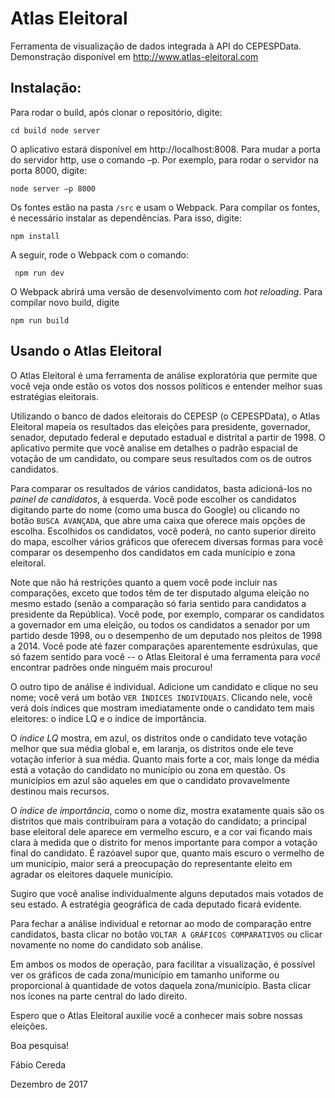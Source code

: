 # Atlas Eleitoral

Ferramenta de visualização de dados integrada à API do CEPESPData.
Demonstração disponível em http://www.atlas-eleitoral.com

## Instalação:

Para rodar o build, após clonar o repositório, digite:

`
cd build
node server
`

O aplicativo estará disponível em http://localhost:8008.
Para mudar a porta do servidor http, use o comando –p. Por exemplo, para rodar o servidor na porta 8000, digite:

`
node server –p 8000
`



Os fontes estão na pasta `/src` e usam o Webpack. Para compilar os fontes, é necessário instalar as dependências. Para isso, digite:

`
npm install
`

A seguir, rode o Webpack com o comando: 

` 
npm run dev
`

O Webpack abrirá uma versão de desenvolvimento com *hot reloading*. Para compilar novo build, digite

`
npm run build
`

## Usando o Atlas Eleitoral

O Atlas Eleitoral é uma ferramenta de análise exploratória que permite que você veja onde estão os votos dos nossos políticos e entender melhor suas estratégias eleitorais. 

Utilizando o banco de dados eleitorais do CEPESP (o CEPESPData), o Atlas Eleitoral mapeia os resultados das eleições para presidente, governador, senador, deputado federal e deputado estadual e distrital a partir de 1998. O aplicativo permite que você analise em detalhes o padrão espacial de votação de um candidato, ou compare seus resultados com os de outros candidatos.

Para comparar os resultados de vários candidatos, basta adicioná-los no *painel de candidatos*, à esquerda. Você pode escolher os candidatos digitando parte do nome (como uma busca do Google) ou clicando no botão `BUSCA AVANÇADA`, que abre uma caixa que oferece mais opções de escolha. Escolhidos os candidatos, você poderá, no canto superior direito do mapa, escolher vários gráficos que oferecem diversas formas para você comparar os desempenho dos candidatos em cada município e zona eleitoral.

Note que não há restrições quanto a quem você pode incluir nas comparações, exceto que todos têm de ter disputado alguma eleição no mesmo estado (senão a comparação só faria sentido para candidatos a presidente da República). Você pode, por exemplo, comparar os candidatos a governador em uma eleição, ou todos os candidatos a senador por um partido desde 1998, ou o desempenho de um deputado nos pleitos de 1998 a 2014. Você pode até fazer comparações aparentemente esdrúxulas, que só fazem sentido para você -- o Atlas Eleitoral é uma ferramenta para *você* encontrar padrões onde ninguém mais procurou! 

O outro tipo de análise é individual. Adicione um candidato e clique no seu nome; você verá um botão `VER ÍNDICES INDIVIDUAIS`. Clicando nele, você verá dois índices que mostram imediatamente onde o candidato tem mais eleitores: o índice LQ e o índice de importância. 

O *índice LQ* mostra, em azul, os distritos onde o candidato teve votação melhor que sua média global e, em laranja, os distritos onde ele teve votação inferior à sua média. Quanto mais forte a cor, mais longe da média está a votação do candidato no município ou zona em questão. Os municípios em azul são aqueles em que o candidato provavelmente destinou mais recursos.

O *índice de importância*, como o nome diz, mostra exatamente quais são os distritos que mais contribuíram para a votação do candidato; a principal base eleitoral dele aparece em vermelho escuro, e a cor vai ficando mais clara à medida que o distrito for menos importante para compor a votação final do candidato. É razóavel supor que, quanto mais escuro o vermelho de um município, maior será a preocupação do representante eleito em agradar os eleitores daquele município.

Sugiro que você analise individualmente alguns deputados mais votados de seu estado. A estratégia geográfica de cada deputado ficará evidente.

Para fechar a análise individual e retornar ao modo de comparação entre candidatos, basta clicar no botão `VOLTAR A GRÁFICOS COMPARATIVOS` ou clicar novamente no nome do candidato sob análise.

Em ambos os modos de operação, para facilitar a visualização, é possível ver os gráficos de cada zona/município em tamanho uniforme ou proporcional à quantidade de votos daquela zona/município. Basta clicar nos ícones na parte central do lado direito. 

Espero que o Atlas Eleitoral auxilie você a conhecer mais sobre nossas eleições.

Boa pesquisa!

Fábio Cereda

Dezembro de 2017

